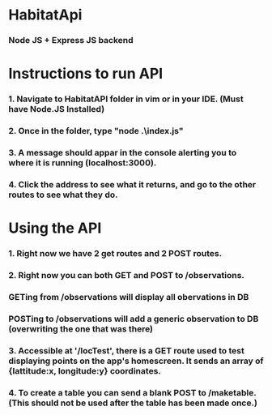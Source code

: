 # HabitatApi
### Node JS + Express JS backend  

# Instructions to run API
### 1. Navigate to HabitatAPI folder in vim or in your IDE. (Must have Node.JS Installed)
### 2. Once in the folder, type "node .\index.js"
### 3. A message should appar in the console alerting you to where it is running (localhost:3000).
### 4. Click the address to see what it returns, and go to the other routes to see what they do.

# Using the API
### 1. Right now we have 2 get routes and 2 POST routes.
### 2. Right now you can both GET and POST to /observations.
###     GETing from /observations will display all obervations in DB
###     POSTing to /observations will add a generic observation to DB (overwriting the one that was there)
### 3. Accessible at '/locTest', there is a GET route used to test displaying points on the app's homescreen. It sends an array of {lattitude:x, longitude:y} coordinates.
### 4. To create a table you can send a blank POST to /maketable. (This should not be used after the table has been made once.)
